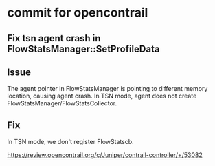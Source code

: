 # commit for opencontrail

## Fix tsn agent crash in FlowStatsManager::SetProfileData

Issue
-----
The agent pointer in FlowStatsManager is pointing to different memory location, causing agent crash.
In TSN mode, agent does not create FlowStatsManager/FlowStatsCollector.

Fix
---
In TSN mode, we don't register FlowStatscb.

https://review.opencontrail.org/c/Juniper/contrail-controller/+/53082
